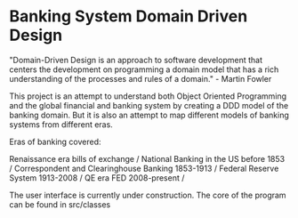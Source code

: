# Banking System Domain Driven Design

"Domain-Driven Design is an approach to software development that centers the development on programming a domain model that has a rich understanding of the processes and rules of a domain." - Martin Fowler

This project is an attempt to understand both Object Oriented Programming and the global 
financial and banking system by creating a DDD model of the banking domain. But it is also
an attempt to map different models of banking systems from different eras. 

Eras of banking covered:

Renaissance era bills of exchange / 
National Banking in the US before 1853 / 
Correspondent and Clearinghouse Banking 1853-1913 /
Federal Reserve System 1913-2008 /
QE era FED 2008-present /

The user interface is currently under construction. The core of the program can be found in src/classes






